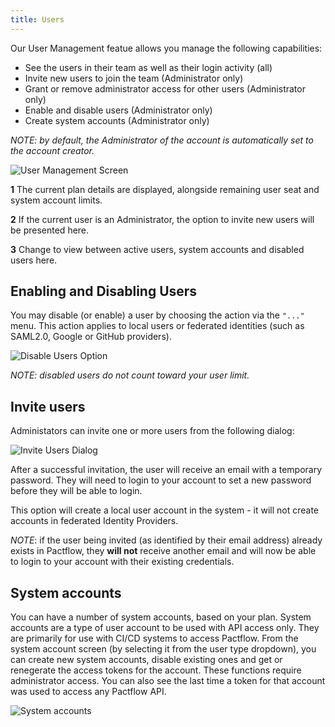 ```yaml
---
title: Users
---
```


Our User Management featue allows you manage the following capabilities:

* See the users in their team as well as their login activity (all)
* Invite new users to join the team (Administrator only)
* Grant or remove administrator access for other users (Administrator only)
* Enable and disable users (Administrator only)
* Create system accounts (Administrator only)

_NOTE: by default, the Administrator of the account is automatically set to the account creator._

![User Management Screen](assets/ui/users.png)

**1**
The current plan details are displayed, alongside remaining user seat and system account limits.

**2**
If the current user is an Administrator, the option to invite new users will be presented here.

**3**
Change to view between active users, system accounts and disabled users here.


## Enabling and Disabling Users

You may disable (or enable) a user by choosing the action via the `"..."` menu. This action applies to local users or federated identities (such as SAML2.0, Google or GitHub providers).

![Disable Users Option](assets/ui/users-disable-user-action.png)

_NOTE: disabled users do not count toward your user limit._

## Invite users

Administators can invite one or more users from the following dialog:

![Invite Users Dialog](assets/ui/invite.png)

After a successful invitation, the user will receive an email with a temporary password. They will need to login to your account to set a new password before they will be able to login.

This option will create a local user account in the system - it will not create accounts in federated Identity Providers.

_NOTE_: if the user being invited (as identified by their email address) already exists in Pactflow, they **will not** receive another email and will now be able to login to your account with their existing credentials.

## System accounts

You can have a number of system accounts, based on your plan. System accounts are a type of user account to be used with API
access only. They are primarily for use with CI/CD systems to access Pactflow. From the system account screen (by selecting it from the user type dropdown), you can create new system accounts, disable existing ones and get or renegerate the access tokens for the account. These functions require administrator access. You can also see the last time a token for that account was
used to access any Pactflow API.

![System accounts](assets/ui/system-accounts.png)
